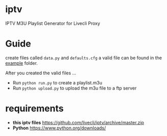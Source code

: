 # iptv
IPTV M3U Playlist Generator for Livecli Proxy

# Guide

create files called `data.py` and `defaults.cfg`
a valid file can be found in the [example](https://github.com/livecli/iptv/tree/master/example) folder.

After you created the valid files ...

- Run `python run.py` to create a playlist.m3u
- Run `python upload.py` to upload the m3u file to a ftp server

# requirements

- **this iptv files** https://github.com/livecli/iptv/archive/master.zip
- **Python** https://www.python.org/downloads/
